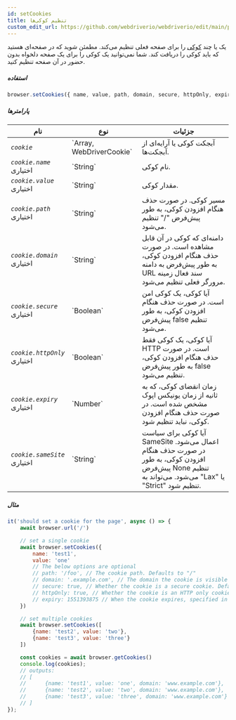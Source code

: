 ```yaml
---
id: setCookies
title: تنظیم کوکی‌ها
custom_edit_url: https://github.com/webdriverio/webdriverio/edit/main/packages/webdriverio/src/commands/browser/setCookies.ts
---
```


یک یا چند [کوکی](https://w3c.github.io/webdriver/#cookies) را برای صفحه فعلی تنظیم می‌کند. مطمئن شوید که در صفحه‌ای هستید که باید کوکی را دریافت کند. شما نمی‌توانید یک کوکی را برای یک صفحه دلخواه بدون حضور در آن صفحه تنظیم کنید.

##### استفاده

```js
browser.setCookies({ name, value, path, domain, secure, httpOnly, expiry, sameSite })
```

##### پارامترها

<table>
  <thead>
    <tr>
      <th>نام</th><th>نوع</th><th>جزئیات</th>
    </tr>
  </thead>
  <tbody>
    <tr>
      <td><code><var>cookie</var></code></td>
      <td>`Array<WebDriverCookie>, WebDriverCookie`</td>
      <td>آبجکت کوکی یا آرایه‌ای از آبجکت‌ها.</td>
    </tr>
    <tr>
      <td><code><var>cookie.name</var></code><br /><span className="label labelWarning">اختیاری</span></td>
      <td>`String`</td>
      <td>نام کوکی.</td>
    </tr>
    <tr>
      <td><code><var>cookie.value</var></code><br /><span className="label labelWarning">اختیاری</span></td>
      <td>`String`</td>
      <td>مقدار کوکی.</td>
    </tr>
    <tr>
      <td><code><var>cookie.path</var></code><br /><span className="label labelWarning">اختیاری</span></td>
      <td>`String`</td>
      <td>مسیر کوکی. در صورت حذف هنگام افزودن کوکی، به طور پیش‌فرض "/" تنظیم می‌شود.</td>
    </tr>
    <tr>
      <td><code><var>cookie.domain</var></code><br /><span className="label labelWarning">اختیاری</span></td>
      <td>`String`</td>
      <td>دامنه‌ای که کوکی در آن قابل مشاهده است. در صورت حذف هنگام افزودن کوکی، به طور پیش‌فرض به دامنه URL سند فعال زمینه مرورگر فعلی تنظیم می‌شود.</td>
    </tr>
    <tr>
      <td><code><var>cookie.secure</var></code><br /><span className="label labelWarning">اختیاری</span></td>
      <td>`Boolean`</td>
      <td>آیا کوکی، یک کوکی امن است. در صورت حذف هنگام افزودن کوکی، به طور پیش‌فرض false تنظیم می‌شود.</td>
    </tr>
    <tr>
      <td><code><var>cookie.httpOnly</var></code><br /><span className="label labelWarning">اختیاری</span></td>
      <td>`Boolean`</td>
      <td>آیا کوکی، یک کوکی فقط HTTP است. در صورت حذف هنگام افزودن کوکی، به طور پیش‌فرض false تنظیم می‌شود.</td>
    </tr>
    <tr>
      <td><code><var>cookie.expiry</var></code><br /><span className="label labelWarning">اختیاری</span></td>
      <td>`Number`</td>
      <td>زمان انقضای کوکی، که به ثانیه از زمان یونیکس اپوک مشخص شده است. در صورت حذف هنگام افزودن کوکی، نباید تنظیم شود.</td>
    </tr>
    <tr>
      <td><code><var>cookie.sameSite</var></code><br /><span className="label labelWarning">اختیاری</span></td>
      <td>`String`</td>
      <td>آیا کوکی برای سیاست SameSite اعمال می‌شود. در صورت حذف هنگام افزودن کوکی، به طور پیش‌فرض None تنظیم می‌شود. می‌تواند به "Lax" یا "Strict" تنظیم شود.</td>
    </tr>
  </tbody>
</table>

##### مثال

```js title="setCookies.js"
it('should set a cookie for the page', async () => {
    await browser.url('/')

    // set a single cookie
    await browser.setCookies({
        name: 'test1',
        value: 'one'
        // The below options are optional
        // path: '/foo', // The cookie path. Defaults to "/"
        // domain: '.example.com', // The domain the cookie is visible to. Defaults to the current browsing context's active document's URL domain
        // secure: true, // Whether the cookie is a secure cookie. Defaults to false
        // httpOnly: true, // Whether the cookie is an HTTP only cookie. Defaults to false
        // expiry: 1551393875 // When the cookie expires, specified in seconds since Unix Epoch
    })

    // set multiple cookies
    await browser.setCookies([
        {name: 'test2', value: 'two'},
        {name: 'test3', value: 'three'}
    ])

    const cookies = await browser.getCookies()
    console.log(cookies);
    // outputs:
    // [
    //      {name: 'test1', value: 'one', domain: 'www.example.com'},
    //      {name: 'test2', value: 'two', domain: 'www.example.com'},
    //      {name: 'test3', value: 'three', domain: 'www.example.com'}
    // ]
});
```